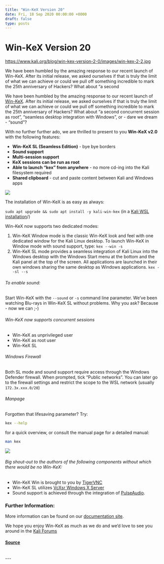 ```yaml
---
title: "Win-KeX Version 20"
date: Fri, 18 Sep 2020 00:00:00 +0000
draft: false
type: posts
---
```

# Win-KeX Version 20

https://www.kali.org/blog/win-kex-version-2-0/images/win-kex-2-2.jpg



We have been humbled by the amazing response to our recent launch of Win-KeX. After its initial release, we asked ourselves if that is truly the limit of what we can achieve or could we pull off something incredible to mark the 25th anniversary of Hackers? What about &ldquo;a second

We have been humbled by the amazing response to our recent launch of [Win-KeX](https://www.kali.org/blog/kali-linux-2020-3-release/). After its initial release, we asked ourselves if that is truly the limit of what we can achieve or could we pull off something incredible to mark the 25th anniversary of Hackers? What about “a second concurrent session as root”, “seamless desktop integration with Windows”, or - dare we dream - “sound”?

With no further further ado, we are thrilled to present to you **Win-KeX v2.0** with the following features:

-   **Win-KeX SL (Seamless Edition)** - bye bye borders
-   **Sound support**
-   **Multi-session support**
-   **KeX sessions can be run as root**
-   **Able to launch “kex” from anywhere** - no more cd-ing into the Kali filesystem required
-   **Shared clipboard** - cut and paste content between Kali and Windows apps

[![](https://www.kali.org/blog/win-kex-version-2-0/images/win-kex-2.0.png)](https://www.kali.org/blog/win-kex-version-2-0/images/win-kex-2.0.png)

[](https://www.kali.org/blog/win-kex-version-2-0/#the-installation-of-win-kex-is-as-easy-as-always)The installation of Win-KeX is as easy as always:

`sudo apt upgrade && sudo apt install -y kali-win-kex` (in a [Kali WSL installation](https://www.kali.org/docs/wsl/win-kex/)/)

[](https://www.kali.org/blog/win-kex-version-2-0/#win-kex-now-supports-two-dedicated-modes)Win-KeX now supports two dedicated modes:

1.  Win-KeX Window mode is the classic Win-KeX look and feel with one dedicated window for the Kali Linux desktop. To launch Win-KeX in Window mode with sound support, type: `kex --win -s`
2.  Win-KeX SL mode provides a seamless integration of Kali Linux into the Windows desktop with the Windows Start menu at the bottom and the Kali panel at the top of the screen. All applications are launched in their own windows sharing the same desktop as Windows applications. `kex --sl --s`

###### To enable sound:

Start Win-KeX with the `--sound` or `-s` command line parameter. We’ve been watching Blu-rays in Win-KeX SL without problems. Why you ask? Because - now we can ;-)

###### Win-KeX now supports concurrent sessions

-   Win-KeX as unprivileged user
-   Win-KeX as root user
-   Win-KeX SL

###### Windows Firewall

Both SL mode and sound support require access through the Windows Defender firewall. When prompted, tick “Public networks”. You can later go to the firewall settings and restrict the scope to the WSL network (usually `172.3x.xxx.0/20`)

###### Manpage

Forgotten that lifesaving parameter? Try:

```sh
kex --help
```

for a quick overview, or consult the manual page for a detailed manual:

```sh
man kex
```

[![](https://www.kali.org/blog/win-kex-version-2-0/images/win-kex2.0-manpage.png)](https://www.kali.org/blog/win-kex-version-2-0/images/win-kex2.0-manpage.png)

###### Big shout-out to the authors of the following components without which there would be no Win-KeX:

-   Win-KeX Win is brought to you by [TigerVNC](https://tigervnc.org/)
-   Win-KeX SL utilizes [VcXsr Windows X Server](https://sourceforge.net/projects/vcxsrv/)
-   Sound support is achieved through the integration of [PulseAudio](https://www.freedesktop.org/wiki/Software/PulseAudio/).

### Further Information:

More information can be found on our [documentation site](https://www.kali.org/docs/wsl/win-kex/).

We hope you enjoy Win-KeX as much as we do and we’d love to see you around in the [Kali Forums](https://forums.kali.org/)

#### [Source](https://www.kali.org/blog/win-kex-version-2-0/)

<br/>
---
